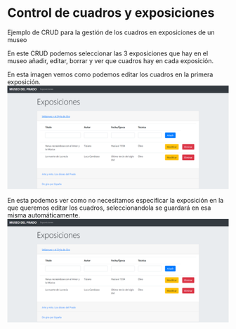 # Control de cuadros y exposiciones
Ejemplo de CRUD para la gestión de los cuadros en exposiciones de un museo

En este CRUD podemos seleccionar las 3 exposiciones que hay en el museo añadir, editar, borrar y ver que cuadros hay en cada exposición.

En esta imagen vemos como podemos editar los cuadros en la primera exposición.
<img src="img/cap1.png">


En esta podemos ver como no necesitamos especificar la exposición en la que queremos editar los cuadros, seleccionandola se guardará en esa misma automáticamente.
<img src="img/cap1.png">


